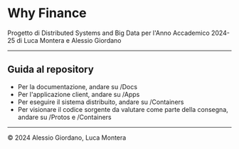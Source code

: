 # Why Finance

Progetto di Distributed Systems and Big Data per l'Anno Accademico 2024-25 di Luca Montera e Alessio Giordano

---
## Guida al repository

- Per la documentazione, andare su /Docs
- Per l'applicazione client, andare su /Apps
- Per eseguire il sistema distribuito, andare su /Containers
- Per visionare il codice sorgente da valutare come parte della consegna, andare su /Protos e /Containers

---
© 2024 Alessio Giordano, Luca Montera
